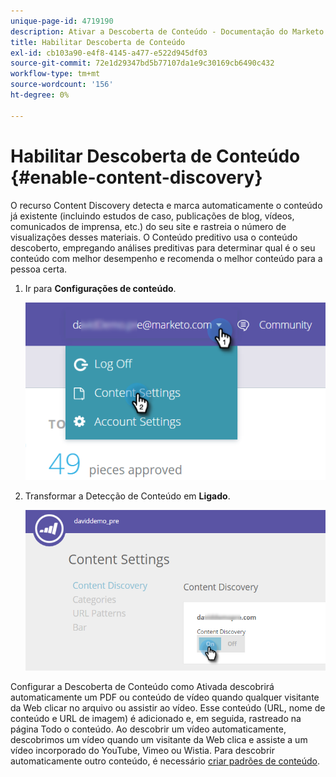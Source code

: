 ```yaml
---
unique-page-id: 4719190
description: Ativar a Descoberta de Conteúdo - Documentação do Marketo - Documentação do Produto
title: Habilitar Descoberta de Conteúdo
exl-id: cb103a90-e4f8-4145-a477-e522d945df03
source-git-commit: 72e1d29347bd5b77107da1e9c30169cb6490c432
workflow-type: tm+mt
source-wordcount: '156'
ht-degree: 0%

---
```


# Habilitar Descoberta de Conteúdo {#enable-content-discovery}

O recurso Content Discovery detecta e marca automaticamente o conteúdo já existente (incluindo estudos de caso, publicações de blog, vídeos, comunicados de imprensa, etc.) do seu site e rastreia o número de visualizações desses materiais.  O Conteúdo preditivo usa o conteúdo descoberto, empregando análises preditivas para determinar qual é o seu conteúdo com melhor desempenho e recomenda o melhor conteúdo para a pessoa certa.

1. Ir para **Configurações de conteúdo**.

   ![](assets/settings-dropdown-hand.png)

1. Transformar a Detecção de Conteúdo em **Ligado**.

   ![](assets/content-discovery-on-hand.png)

Configurar a Descoberta de Conteúdo como Ativada descobrirá automaticamente um PDF ou conteúdo de vídeo quando qualquer visitante da Web clicar no arquivo ou assistir ao vídeo. Esse conteúdo (URL, nome de conteúdo e URL de imagem) é adicionado e, em seguida, rastreado na página Todo o conteúdo. Ao descobrir um vídeo automaticamente, descobrimos um vídeo quando um visitante da Web clica e assiste a um vídeo incorporado do YouTube, Vimeo ou Wistia. Para descobrir automaticamente outro conteúdo, é necessário [criar padrões de conteúdo](/help/marketo/product-docs/predictive-content/getting-started/create-content-patterns.md).
